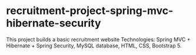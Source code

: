 # recruitment-project-spring-mvc-hibernate-security
This project builds a basic recruitment website
Technologies: Spring MVC + Hibernate + Spring Security, MySQL database, HTML, CSS, Bootstrap 5.
